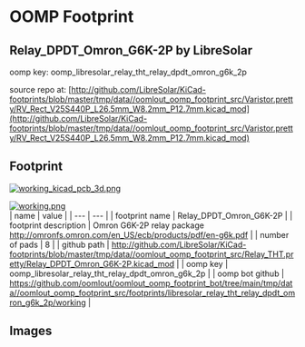 # OOMP Footprint  
## Relay_DPDT_Omron_G6K-2P  by LibreSolar  
  
oomp key: oomp_libresolar_relay_tht_relay_dpdt_omron_g6k_2p  
  
source repo at: [http://github.com/LibreSolar/KiCad-footprints/blob/master/tmp/data//oomlout_oomp_footprint_src/Varistor.pretty/RV_Rect_V25S440P_L26.5mm_W8.2mm_P12.7mm.kicad_mod](http://github.com/LibreSolar/KiCad-footprints/blob/master/tmp/data//oomlout_oomp_footprint_src/Varistor.pretty/RV_Rect_V25S440P_L26.5mm_W8.2mm_P12.7mm.kicad_mod)  
## Footprint  
  
[![working_kicad_pcb_3d.png](working_kicad_pcb_3d_600.png)](working_kicad_pcb_3d.png)  
  
[![working.png](working_600.png)](working.png)  
| name | value | 
| --- | --- | 
| footprint name | Relay_DPDT_Omron_G6K-2P | 
| footprint description | Omron G6K-2P relay package http://omronfs.omron.com/en_US/ecb/products/pdf/en-g6k.pdf | 
| number of pads | 8 | 
| github path | http://github.com/LibreSolar/KiCad-footprints/blob/master/tmp/data//oomlout_oomp_footprint_src/Relay_THT.pretty/Relay_DPDT_Omron_G6K-2P.kicad_mod | 
| oomp key | oomp_libresolar_relay_tht_relay_dpdt_omron_g6k_2p | 
| oomp bot github | https://github.com/oomlout/oomlout_oomp_footprint_bot/tree/main/tmp/data//oomlout_oomp_footprint_src/footprints/libresolar_relay_tht_relay_dpdt_omron_g6k_2p/working | 
## Images  
